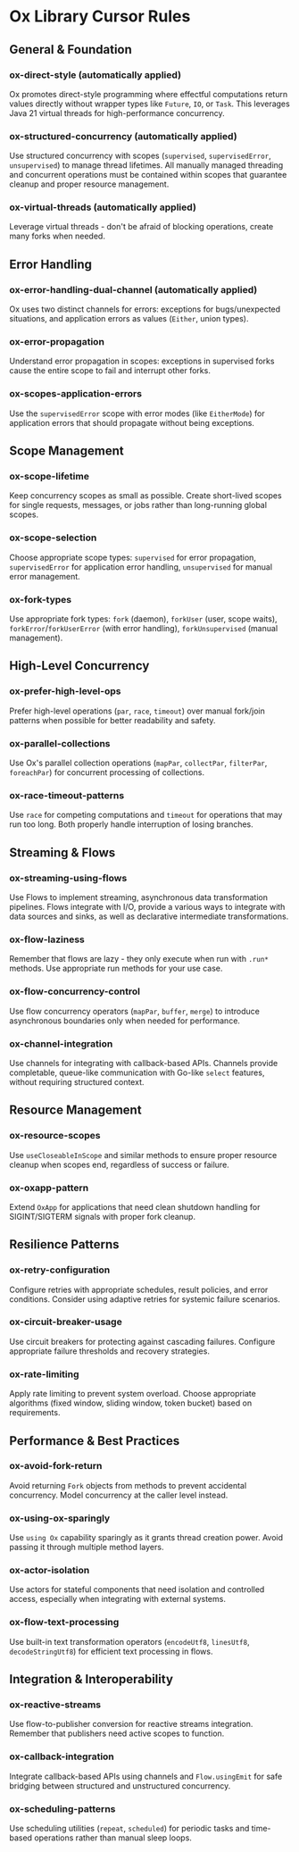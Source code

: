 # Ox Library Cursor Rules

## General & Foundation

### ox-direct-style (automatically applied)
Ox promotes direct-style programming where effectful computations return values directly without wrapper types like `Future`, `IO`, or `Task`. This leverages Java 21 virtual threads for high-performance concurrency.

### ox-structured-concurrency (automatically applied)
Use structured concurrency with scopes (`supervised`, `supervisedError`, `unsupervised`) to manage thread lifetimes. All manually managed threading and concurrent operations must be contained within scopes that guarantee cleanup and proper resource management.

### ox-virtual-threads (automatically applied)
Leverage virtual threads - don't be afraid of blocking operations, create many forks when needed.

## Error Handling

### ox-error-handling-dual-channel (automatically applied)
Ox uses two distinct channels for errors: exceptions for bugs/unexpected situations, and application errors as values (`Either`, union types).

### ox-error-propagation
Understand error propagation in scopes: exceptions in supervised forks cause the entire scope to fail and interrupt other forks.

### ox-scopes-application-errors
Use the `supervisedError` scope with error modes (like `EitherMode`) for application errors that should propagate without being exceptions.

## Scope Management

### ox-scope-lifetime
Keep concurrency scopes as small as possible. Create short-lived scopes for single requests, messages, or jobs rather than long-running global scopes.

### ox-scope-selection
Choose appropriate scope types: `supervised` for error propagation, `supervisedError` for application error handling, `unsupervised` for manual error management.

### ox-fork-types
Use appropriate fork types: `fork` (daemon), `forkUser` (user, scope waits), `forkError`/`forkUserError` (with error handling), `forkUnsupervised` (manual management).

## High-Level Concurrency

### ox-prefer-high-level-ops
Prefer high-level operations (`par`, `race`, `timeout`) over manual fork/join patterns when possible for better readability and safety.

### ox-parallel-collections
Use Ox's parallel collection operations (`mapPar`, `collectPar`, `filterPar`, `foreachPar`) for concurrent processing of collections.

### ox-race-timeout-patterns
Use `race` for competing computations and `timeout` for operations that may run too long. Both properly handle interruption of losing branches.

## Streaming & Flows

### ox-streaming-using-flows 
Use Flows to implement streaming, asynchronous data transformation pipelines. Flows integrate with I/O, provide a various ways to integrate with data sources and sinks, as well as declarative intermediate transformations. 

### ox-flow-laziness
Remember that flows are lazy - they only execute when run with `.run*` methods. Use appropriate run methods for your use case.

### ox-flow-concurrency-control
Use flow concurrency operators (`mapPar`, `buffer`, `merge`) to introduce asynchronous boundaries only when needed for performance.

### ox-channel-integration
Use channels for integrating with callback-based APIs. Channels provide completable, queue-like communication with Go-like `select` features, without requiring structured context. 

## Resource Management

### ox-resource-scopes
Use `useCloseableInScope` and similar methods to ensure proper resource cleanup when scopes end, regardless of success or failure.

### ox-oxapp-pattern
Extend `OxApp` for applications that need clean shutdown handling for SIGINT/SIGTERM signals with proper fork cleanup.

## Resilience Patterns

### ox-retry-configuration
Configure retries with appropriate schedules, result policies, and error conditions. Consider using adaptive retries for systemic failure scenarios.

### ox-circuit-breaker-usage
Use circuit breakers for protecting against cascading failures. Configure appropriate failure thresholds and recovery strategies.

### ox-rate-limiting
Apply rate limiting to prevent system overload. Choose appropriate algorithms (fixed window, sliding window, token bucket) based on requirements.

## Performance & Best Practices

### ox-avoid-fork-return
Avoid returning `Fork` objects from methods to prevent accidental concurrency. Model concurrency at the caller level instead.

### ox-using-ox-sparingly
Use `using Ox` capability sparingly as it grants thread creation power. Avoid passing it through multiple method layers.

### ox-actor-isolation
Use actors for stateful components that need isolation and controlled access, especially when integrating with external systems.

### ox-flow-text-processing
Use built-in text transformation operators (`encodeUtf8`, `linesUtf8`, `decodeStringUtf8`) for efficient text processing in flows.

## Integration & Interoperability

### ox-reactive-streams
Use flow-to-publisher conversion for reactive streams integration. Remember that publishers need active scopes to function.

### ox-callback-integration
Integrate callback-based APIs using channels and `Flow.usingEmit` for safe bridging between structured and unstructured concurrency.

### ox-scheduling-patterns
Use scheduling utilities (`repeat`, `scheduled`) for periodic tasks and time-based operations rather than manual sleep loops. 